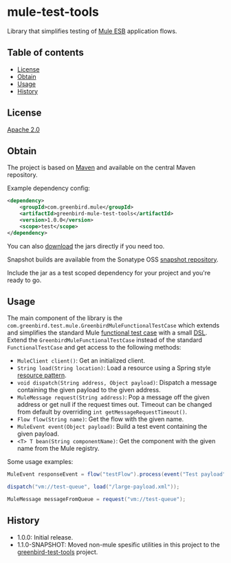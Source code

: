 # mule-test-tools
Library that simplifies testing of [Mule ESB] application flows.

## Table of contents
- [License](#license)
- [Obtain](#obtain)
- [Usage](#usage)
- [History](#history)

## License
[Apache 2.0]

## Obtain
The project is based on [Maven] and available on the central Maven repository.

Example dependency config:

```xml
<dependency>
    <groupId>com.greenbird.mule</groupId>
    <artifactId>greenbird-mule-test-tools</artifactId>
    <version>1.0.0</version>
    <scope>test</scope>
</dependency>
```

You can also [download] the jars directly if you need too.

Snapshot builds are available from the Sonatype OSS [snapshot repository].

Include the jar as a test scoped dependency for your project and you're ready to go.

## Usage
The main component of the library is the `com.greenbird.test.mule.GreenbirdMuleFunctionalTestCase` which 
extends and simplifies the standard Mule [functional test case] with a small [DSL]. 
Extend the `GreenbirdMuleFunctionalTestCase` instead of the standard `FunctionalTestCase` and get access to the 
following methods:

* `MuleClient client()`: Get an initialized client.
* `String load(String location)`: Load a resource using a Spring style [resource pattern].
* `void dispatch(String address, Object payload)`: Dispatch a message containing the given payload to the given address.
* `MuleMessage request(String address)`: Pop a message off the given address or get null if the request times out. Timeout can be changed from default by overriding `int getMessageRequestTimeout()`.
* `Flow flow(String name)`: Get the flow with the given name.
* `MuleEvent event(Object payload)`: Build a test event containing the given payload.
* `<T> T bean(String componentName)`: Get the component with the given name from the Mule registry.

Some usage examples:

```java
MuleEvent responseEvent = flow("testFlow").process(event("Test payload"));

dispatch("vm://test-queue", load("/large-payload.xml"));

MuleMessage messageFromQueue = request("vm://test-queue");
```

## History
- 1.0.0: Initial release.
- 1.1.0-SNAPSHOT: Moved non-mule spesific utilities in this project to the [greenbird-test-tools] project. 


[Apache 2.0]:                 http://www.apache.org/licenses/LICENSE-2.0.html
[DSL]:                        http://en.wikipedia.org/wiki/Domain-specific_language
[functional test case]:       http://www.mulesoft.org/documentation/display/current/Functional+Testing
[issues]:                     https://github.com/greenbird/mule-test-tools/issues
[download]:                   http://search.maven.org/#search|ga|1|greenbird-mule-test-tools
[greenbird-test-tools]:       https://github.com/greenbird/greenbird-test-tools
[Maven]:                      http://maven.apache.org/
[Mule ESB]:                   http://www.mulesoft.org/
[resource pattern]:           http://static.springsource.org/spring/docs/current/javadoc-api/org/springframework/core/io/support/PathMatchingResourcePatternResolver.html
[snapshot repository]:        https://oss.sonatype.org/content/repositories/snapshots/com/greenbird/mule/greenbird-mule-test-tools

